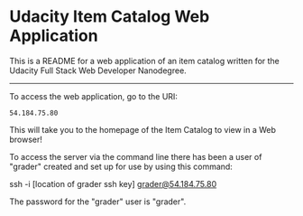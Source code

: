 # Udacity Item Catalog Web Application

This is a README for a web application of an item catalog written for the
Udacity Full Stack Web Developer Nanodegree.

---

To access the web application, go to the URI:

    54.184.75.80

This will take you to the homepage of the Item Catalog to view in a Web
browser!

To access the server via the command line there has been a user of "grader"
created and set up for use by using this command:

  ssh -i [location of grader ssh key] grader@54.184.75.80

The password for the "grader" user is "grader".
